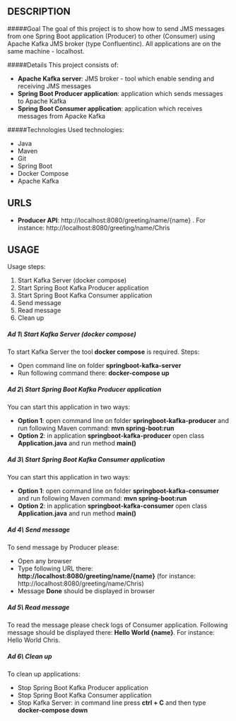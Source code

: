 DESCRIPTION
-----------

#####Goal
The goal of this project is to show how to send JMS messages from one Spring Boot application (Producer) to other (Consumer) using Apache Kafka JMS broker (type Confluentinc). All applications are on the same machine - localhost.

#####Details
This project consists of:
* **Apache Kafka server**: JMS broker - tool which enable sending and receiving JMS messages
* **Spring Boot Producer application**: application which sends messages to Apache Kafka
* **Spring Boot Consumer application**: application which receives messages from Apacke Kafka

#####Technologies
Used technologies:
* Java
* Maven
* Git
* Spring Boot
* Docker Compose
* Apache Kafka


URLS
----

* **Producer API**: http://localhost:8080/greeting/name/{name} . For instance: http://localhost:8080/greeting/name/Chris


USAGE
-----

Usage steps:
1. Start Kafka Server (docker compose)
2. Start Spring Boot Kafka Producer application
3. Start Spring Boot Kafka Consumer application
4. Send message
5. Read message
6. Clean up

##### Ad 1\ Start Kafka Server (docker compose)

To start Kafka Server the tool **docker compose** is required. Steps:
- Open command line on folder **springboot-kafka-server**
- Run following command there: **docker-compose up**

##### Ad 2\ Start Spring Boot Kafka Producer application

You can start this application in two ways:
- **Option 1**: open command line on folder **springboot-kafka-producer** and run following Maven command: **mvn spring-boot:run**
- **Option 2**: in application **springboot-kafka-producer** open class **Application.java** and run method **main()**

##### Ad 3\ Start Spring Boot Kafka Consumer application

You can start this application in two ways:
- **Option 1**: open command line on folder **springboot-kafka-consumer** and run following Maven command: **mvn spring-boot:run**
- **Option 2**: in application **springboot-kafka-consumer** open class **Application.java** and run method **main()**

##### Ad 4\ Send message
To send message by Producer please:
- Open any browser
- Type following URL there: **http://localhost:8080/greeting/name/{name}** (for instance: http://localhost:8080/greeting/name/Chris)
- Message **Done** should be displayed in browser

##### Ad 5\ Read message
To read the message please check logs of Consumer application. Following message should be displayed there: **Hello World {name}**. For instance: Hello World Chris.

##### Ad 6\ Clean up
To clean up applications:
- Stop Spring Boot Kafka Producer application
- Stop Spring Boot Kafka Consumer application
- Stop Kafka Server: in command line press **ctrl + C** and then type **docker-compose down**